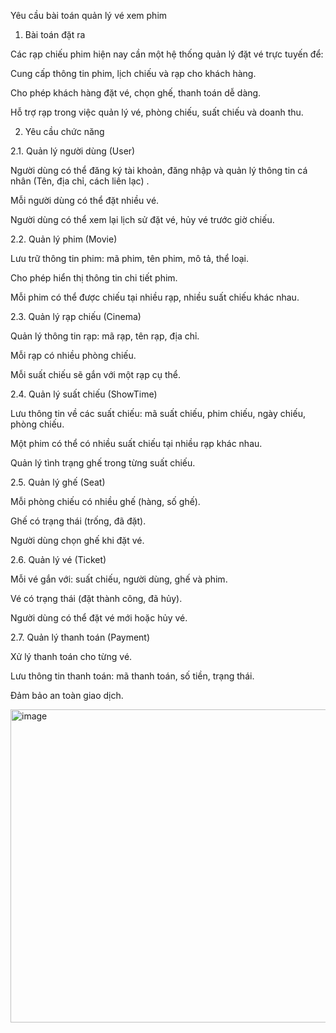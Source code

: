 Yêu cầu bài toán quản lý vé xem phim
1. Bài toán đặt ra

Các rạp chiếu phim hiện nay cần một hệ thống quản lý đặt vé trực tuyến để:

Cung cấp thông tin phim, lịch chiếu và rạp cho khách hàng.

Cho phép khách hàng đặt vé, chọn ghế, thanh toán dễ dàng.

Hỗ trợ rạp trong việc quản lý vé, phòng chiếu, suất chiếu và doanh thu.

2. Yêu cầu chức năng

2.1. Quản lý người dùng (User)

Người dùng có thể đăng ký tài khoản, đăng nhập và quản lý thông tin cá nhân (Tên, địa chỉ, cách liên lạc) .

Mỗi người dùng có thể đặt nhiều vé.

Người dùng có thể xem lại lịch sử đặt vé, hủy vé trước giờ chiếu.

2.2. Quản lý phim (Movie)

Lưu trữ thông tin phim: mã phim, tên phim, mô tả, thể loại.

Cho phép hiển thị thông tin chi tiết phim.

Mỗi phim có thể được chiếu tại nhiều rạp, nhiều suất chiếu khác nhau.

2.3. Quản lý rạp chiếu (Cinema)

Quản lý thông tin rạp: mã rạp, tên rạp, địa chỉ.

Mỗi rạp có nhiều phòng chiếu.

Mỗi suất chiếu sẽ gắn với một rạp cụ thể.

2.4. Quản lý suất chiếu (ShowTime)

Lưu thông tin về các suất chiếu: mã suất chiếu, phim chiếu, ngày chiếu, phòng chiếu.

Một phim có thể có nhiều suất chiếu tại nhiều rạp khác nhau.

Quản lý tình trạng ghế trong từng suất chiếu.

2.5. Quản lý ghế (Seat)

Mỗi phòng chiếu có nhiều ghế (hàng, số ghế).

Ghế có trạng thái (trống, đã đặt).

Người dùng chọn ghế khi đặt vé.

2.6. Quản lý vé (Ticket)

Mỗi vé gắn với: suất chiếu, người dùng, ghế và phim.

Vé có trạng thái (đặt thành công, đã hủy).

Người dùng có thể đặt vé mới hoặc hủy vé.

2.7. Quản lý thanh toán (Payment)

Xử lý thanh toán cho từng vé.

Lưu thông tin thanh toán: mã thanh toán, số tiền, trạng thái.

Đảm bảo an toàn giao dịch.

<img width="1085" height="501" alt="image" src="https://github.com/user-attachments/assets/d95ba82a-bd5f-4402-88b6-f27556788855" />

